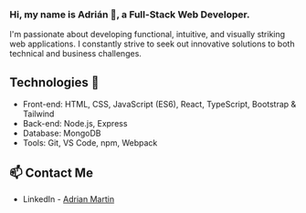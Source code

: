 ### Hi, my name is Adrián 👋, a Full-Stack Web Developer.

I'm passionate about developing functional, intuitive, and visually striking web applications. I constantly strive to seek out innovative solutions to both technical and business challenges.

## Technologies 🚀

- Front-end: HTML, CSS, JavaScript (ES6), React, TypeScript, Bootstrap & Tailwind
- Back-end: Node.js, Express
- Database: MongoDB
- Tools: Git, VS Code, npm, Webpack

## 📫 Contact Me
- LinkedIn - [Adrian Martin](https://www.linkedin.com/in/admartinbarcelo/)
<!--
**admartinbarcelo/admartinbarcelo** is a ✨ _special_ ✨ repository because its `README.md` (this file) appears on your GitHub profile.

Here are some ideas to get you started:

- 🔭 I’m currently working on ...
- 🌱 I’m currently learning ...
- 👯 I’m looking to collaborate on ...
- 🤔 I’m looking for help with ...
- 💬 Ask me about ...
- 📫 How to reach me: ...
- 😄 Pronouns: ...
- ⚡ Fun fact: ...
-->
